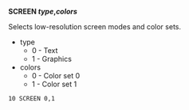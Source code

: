 **SCREEN *type*,*colors***

Selects low-resolution screen modes and color sets.

- type
  - 0 - Text
  - 1 - Graphics
- colors
  - 0 - Color set 0
  - 1 - Color set 1

```ecb2
10 SCREEN 0,1
```
